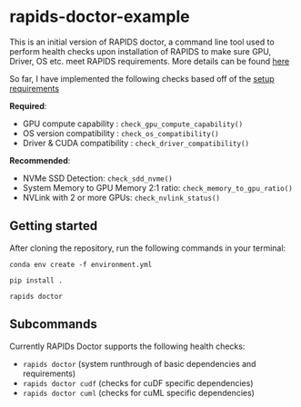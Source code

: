 # rapids-doctor-example

This is an initial version of RAPIDS doctor, a command line tool used to perform health checks upon installation of RAPIDS to make sure GPU, Driver, OS etc. meet RAPIDS requirements. More details can be found [here](https://docs.google.com/document/d/1mNicpQnIcFfPcLdVpewk_UKT56EhhxqPsMLxw0Atx-w/edit#heading=h.2ygxf373qzps)

So far, I have implemented the following checks based off of the [setup requirements](https://docs.rapids.ai/install)

**Required**:
- GPU compute capability :  `check_gpu_compute_capability()`
- OS version compatibility : `check_os_compatibility()`
- Driver & CUDA compatibility : `check_driver_compatibility()`

**Recommended**:
- NVMe SSD Detection: `check_sdd_nvme()`
- System Memory to GPU Memory 2:1 ratio: `check_memory_to_gpu_ratio()`
- NVLink with 2 or more GPUs: `check_nvlink_status()`



## Getting started

After cloning the repository, run the following commands in your terminal: 

`conda env create -f environment.yml`

`pip install .`

`rapids doctor`


## Subcommands

Currently RAPIDs Doctor supports the following health checks: 

- `rapids doctor` (system runthrough of basic dependencies and requirements)
- `rapids doctor cudf` (checks for cuDF specific dependencies)
- `rapids doctor cuml` (checks for cuML specific dependencies)
  


